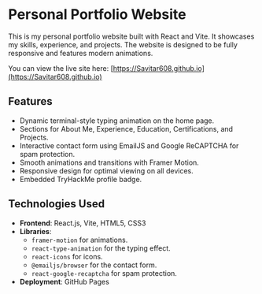 # Personal Portfolio Website

This is my personal portfolio website built with React and Vite. It showcases my skills, experience, and projects. The website is designed to be fully responsive and features modern animations.

You can view the live site here: [https://Savitar608.github.io](https://Savitar608.github.io)

## Features

- Dynamic terminal-style typing animation on the home page.
- Sections for About Me, Experience, Education, Certifications, and Projects.
- Interactive contact form using EmailJS and Google ReCAPTCHA for spam protection.
- Smooth animations and transitions with Framer Motion.
- Responsive design for optimal viewing on all devices.
- Embedded TryHackMe profile badge.

## Technologies Used

- **Frontend**: React.js, Vite, HTML5, CSS3
- **Libraries**:
  - `framer-motion` for animations.
  - `react-type-animation` for the typing effect.
  - `react-icons` for icons.
  - `@emailjs/browser` for the contact form.
  - `react-google-recaptcha` for spam protection.
- **Deployment**: GitHub Pages
